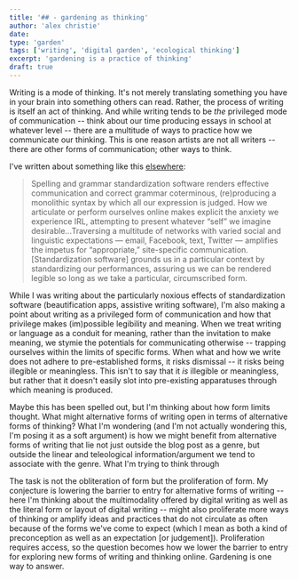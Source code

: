 ```yaml
---
title: '## - gardening as thinking'
author: 'alex christie'
date: 
type: 'garden'
tags: ['writing', 'digital garden', 'ecological thinking']
excerpt: 'gardening is a practice of thinking'
draft: true
---
```


Writing is a mode of thinking. It's not merely translating something you have in your brain into something others can read. Rather, the process of writing is itself an act of thinking. And while writing tends to be *the* privileged mode of communication -- think about our time producing essays in school at whatever level -- there are a multitude of ways to practice how we communicate our thinking. This is one reason artists are not all writers -- there are other forms of communication; other ways to think.

I've written about something like this [elsewhere](https://reallifemag.com/smooth-talk/):

>Spelling and grammar standardization software renders effective communication and correct grammar coterminous, (re)producing a monolithic syntax by which all our expression is judged. How we articulate or perform ourselves online makes explicit the anxiety we experience IRL, attempting to present whatever “self” we imagine desirable...Traversing a multitude of networks with varied social and linguistic expectations — email, Facebook, text, Twitter — amplifies the impetus for “appropriate,” site-specific communication. [Standardization software] grounds us in a particular context by standardizing our performances, assuring us we can be rendered legible so long as we take a particular, circumscribed form.

While I was writing about the particularly noxious effects of standardization software (beautification apps, assistive writing software), I'm also making a point about writing as a privileged form of communication and how that privilege makes (im)possible legibility and meaning. When we treat writing or language as a conduit for meaning, rather than the invitation to make meaning, we stymie the potentials for communicating otherwise -- trapping ourselves within the limits of specific forms. When what and how we write does not adhere to pre-established forms, it risks dismissal -- it risks being illegible or meaningless. This isn't to say that it *is* illegible or meaningless, but rather that it doesn't easily slot into pre-existing apparatuses through which meaning is produced.

Maybe this has been spelled out, but I'm thinking about how form limits thought. What might alternative forms of writing open in terms of alternative forms of thinking? What I'm wondering (and I'm not actually wondering this, I'm posing it as a soft argument) is how we might benefit from alternative forms of writing that lie not just outside the blog post as a genre, but outside the linear and teleological information/argument we tend to associate with the genre. What I'm trying to think through

The task is not the obliteration of form but the proliferation of form. My conjecture is lowering the barrier to entry for alternative forms of writing -- here I'm thinking about the multimodality offered by digital writing as well as the literal form or layout of digital writing -- might also proliferate more ways of thinking or amplify ideas and practices that do not circulate as often because of the forms we've come to expect (which I mean as both a kind of preconception as well as an expectation [or judgement]). Proliferation requires access, so the question becomes how we lower the barrier to entry for exploring new forms of writing and thinking online. Gardening is one way to answer.
